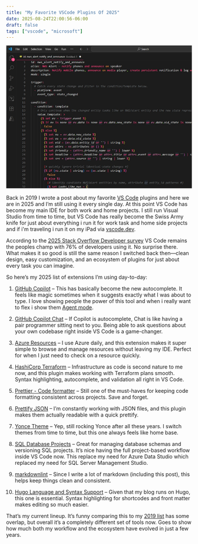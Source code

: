 ```yaml
---
title: "My Favorite VSCode Plugins Of 2025"
date: 2025-08-24T22:00:56-06:00
draft: false
tags: ["vscode", "microsoft"]
---
```

![Yonce Theme](Yonce.jpg)

Back in 2019 I wrote a post about my favorite [VS Code](https://code.visualstudio.com/) plugins and here we are in 2025 and I’m still using it every single day. At this point VS Code has become my main IDE for both work and home projects. I still run Visual Studio from time to time, but VS Code has really become the Swiss Army knife for just about everything i run it for work task and home side projects and if i'm traveling i run it on my iPad via [vscode.dev](https://vscode.dev/).  

According to the [2025 Stack Overflow Developer survey](https://survey.stackoverflow.co/2025/technology#1-dev-id-es) VS Code remains the peoples champ with 76% of developers using it. No surprise there. What makes it so good is still the same reason I switched back then—clean design, easy customization, and an ecosystem of plugins for just about every task you can imagine.  

So here’s my 2025 list of extensions I’m using day-to-day:  

1. [GitHub Copilot](https://marketplace.visualstudio.com/items?itemName=GitHub.copilot) – This has basically become the new autocomplete. It feels like magic sometimes when it suggests exactly what I was about to type. I love showing people the power of this tool and when i really want to flex i show them [Agent mode](https://github.com/newsroom/press-releases/agent-mode).

1. [GitHub Copilot Chat](https://marketplace.visualstudio.com/items?itemName=GitHub.copilot-chat) – If Copilot is autocomplete, Chat is like having a pair programmer sitting next to you. Being able to ask questions about your own codebase right inside VS Code is a game-changer.  

1. [Azure Resources](https://marketplace.visualstudio.com/items?itemName=ms-azuretools.vscode-azureresourcegroups) – I use Azure daily, and this extension makes it super simple to browse and manage resources without leaving my IDE. Perfect for when I just need to check on a resource quickly.  

1. [HashiCorp Terraform](https://marketplace.visualstudio.com/items?itemName=HashiCorp.terraform) – Infrastructure as code is second nature to me now, and this plugin makes working with Terraform plans smooth. Syntax highlighting, autocomplete, and validation all right in VS Code.  

1. [Prettier - Code formatter](https://marketplace.visualstudio.com/items?itemName=esbenp.prettier-vscode) – Still one of the must-haves for keeping code formatting consistent across projects. Save and forget.  

1. [Prettify JSON](https://marketplace.visualstudio.com/items?itemName=mohsen1.prettify-json) – I’m constantly working with JSON files, and this plugin makes them actually readable with a quick prettify.  

1. [Yonce Theme](https://marketplace.visualstudio.com/items?itemName=minamarkham.yonce-theme) – Yep, still rocking Yonce after all these years. I switch themes from time to time, but this one always feels like home base.  

1. [SQL Database Projects](https://marketplace.visualstudio.com/items?itemName=ms-mssql.sql-database-projects-vscode) – Great for managing database schemas and versioning SQL projects. It’s nice having the full project-based workflow inside VS Code now.  This replace my need for Azure Data Studio which replaced my need for SQL Server Management Studio.

1. [markdownlint](https://marketplace.visualstudio.com/items?itemName=DavidAnson.vscode-markdownlint) – Since I write a lot of markdown (including this post), this helps keep things clean and consistent.  

1. [Hugo Language and Syntax Support](https://marketplace.visualstudio.com/items?itemName=budparr.language-hugo-vscode) – Given that my blog runs on Hugo, this one is essential. Syntax highlighting for shortcodes and front matter makes editing so much easier.  

That’s my current lineup. It’s funny comparing this to my [2019 list](/blog/my-favorite-vscode-plugins-of-2019/) has some overlap, but overall it’s a completely different set of tools now. Goes to show how much both my workflow and the ecosystem have evolved in just a few years.
